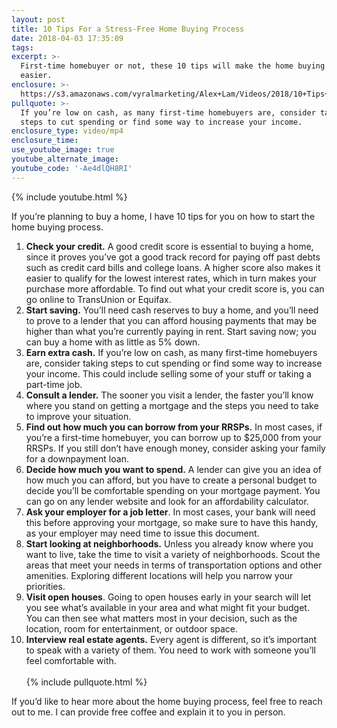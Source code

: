 ```yaml
---
layout: post
title: 10 Tips For a Stress-Free Home Buying Process
date: 2018-04-03 17:35:09
tags:
excerpt: >-
  First-time homebuyer or not, these 10 tips will make the home buying process
  easier.
enclosure: >-
  https://s3.amazonaws.com/vyralmarketing/Alex+Lam/Videos/2018/10+Tips+For+Your+Home+Buying+Process+-+Vancouver+Real+Estate+Agent.mp4
pullquote: >-
  If you’re low on cash, as many first-time homebuyers are, consider taking
  steps to cut spending or find some way to increase your income.
enclosure_type: video/mp4
enclosure_time:
use_youtube_image: true
youtube_alternate_image:
youtube_code: '-Ae4dlQH8RI'
---
```


{% include youtube.html %}

If you’re planning to buy a home, I have 10 tips for you on how to start the home buying process.

1. **Check your credit.** A good credit score is essential to buying a home, since it proves you’ve got a good track record for paying off past debts such as credit card bills and college loans. A higher score also makes it easier to qualify for the lowest interest rates, which in turn makes your purchase more affordable. To find out what your credit score is, you can go online to TransUnion or Equifax.
2. **Start saving.** You’ll need cash reserves to buy a home, and you’ll need to prove to a lender that you can afford housing payments that may be higher than what you’re currently paying in rent. Start saving now; you can buy a home with as little as 5% down.
3. **Earn extra cash.** If you’re low on cash, as many first-time homebuyers are, consider taking steps to cut spending or find some way to increase your income. This could include selling some of your stuff or taking a part-time job.
4. **Consult a lender.** The sooner you visit a lender, the faster you’ll know where you stand on getting a mortgage and the steps you need to take to improve your situation.
5. **Find out how much you can borrow from your RRSPs.** In most cases, if you’re a first-time homebuyer, you can borrow up to $25,000 from your RRSPs. If you still don’t have enough money, consider asking your family for a downpayment loan.
6. **Decide how much you want to spend.** A lender can give you an idea of how much you can afford, but you have to create a personal budget to decide you’ll be comfortable spending on your mortgage payment. You can go on any lender website and look for an affordability calculator.
7. **Ask your employer for a job letter**. In most cases, your bank will need this before approving your mortgage, so make sure to have this handy, as your employer may need time to issue this document.
8. **Start looking at neighborhoods.** Unless you already know where you want to live, take the time to visit a variety of neighborhoods. Scout the areas that meet your needs in terms of transportation options and other amenities. Exploring different locations will help you narrow your priorities.
9. **Visit open houses**. Going to open houses early in your search will let you see what’s available in your area and what might fit your budget. You can then see what matters most in your decision, such as the location, room for entertainment, or outdoor space.
10. **Interview real estate agents.** Every agent is different, so it’s important to speak with a variety of them. You need to work with someone you’ll feel comfortable with.<br><br>{% include pullquote.html %}

If you’d like to hear more about the home buying process, feel free to reach out to me. I can provide free coffee and explain it to you in person.